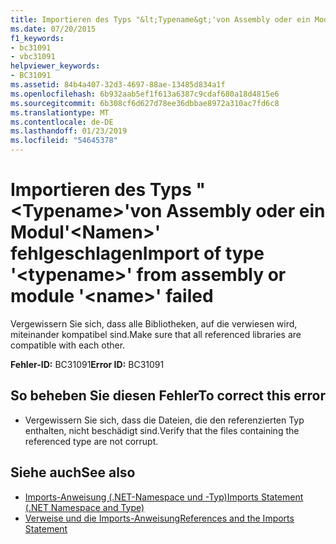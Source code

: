 ```yaml
---
title: Importieren des Typs "&lt;Typename&gt;'von Assembly oder ein Modul'&lt;Namen&gt;' fehlgeschlagen
ms.date: 07/20/2015
f1_keywords:
- bc31091
- vbc31091
helpviewer_keywords:
- BC31091
ms.assetid: 84b4a407-32d3-4697-88ae-13485d834a1f
ms.openlocfilehash: 6b932aab5ef1f613a6387c9cdaf680a18d4815e6
ms.sourcegitcommit: 6b308cf6d627d78ee36dbbae8972a310ac7fd6c8
ms.translationtype: MT
ms.contentlocale: de-DE
ms.lasthandoff: 01/23/2019
ms.locfileid: "54645378"
---
```

# <a name="import-of-type-lttypenamegt-from-assembly-or-module-ltnamegt-failed"></a><span data-ttu-id="b793e-102">Importieren des Typs "&lt;Typename&gt;'von Assembly oder ein Modul'&lt;Namen&gt;' fehlgeschlagen</span><span class="sxs-lookup"><span data-stu-id="b793e-102">Import of type '&lt;typename&gt;' from assembly or module '&lt;name&gt;' failed</span></span>
<span data-ttu-id="b793e-103">Vergewissern Sie sich, dass alle Bibliotheken, auf die verwiesen wird, miteinander kompatibel sind.</span><span class="sxs-lookup"><span data-stu-id="b793e-103">Make sure that all referenced libraries are compatible with each other.</span></span>  
  
 <span data-ttu-id="b793e-104">**Fehler-ID:** BC31091</span><span class="sxs-lookup"><span data-stu-id="b793e-104">**Error ID:** BC31091</span></span>  
  
## <a name="to-correct-this-error"></a><span data-ttu-id="b793e-105">So beheben Sie diesen Fehler</span><span class="sxs-lookup"><span data-stu-id="b793e-105">To correct this error</span></span>  
  
-   <span data-ttu-id="b793e-106">Vergewissern Sie sich, dass die Dateien, die den referenzierten Typ enthalten, nicht beschädigt sind.</span><span class="sxs-lookup"><span data-stu-id="b793e-106">Verify that the files containing the referenced type are not corrupt.</span></span>  
  
## <a name="see-also"></a><span data-ttu-id="b793e-107">Siehe auch</span><span class="sxs-lookup"><span data-stu-id="b793e-107">See also</span></span>
- [<span data-ttu-id="b793e-108">Imports-Anweisung (.NET-Namespace und -Typ)</span><span class="sxs-lookup"><span data-stu-id="b793e-108">Imports Statement (.NET Namespace and Type)</span></span>](../../visual-basic/language-reference/statements/imports-statement-net-namespace-and-type.md)
- [<span data-ttu-id="b793e-109">Verweise und die Imports-Anweisung</span><span class="sxs-lookup"><span data-stu-id="b793e-109">References and the Imports Statement</span></span>](../../visual-basic/programming-guide/program-structure/references-and-the-imports-statement.md)
